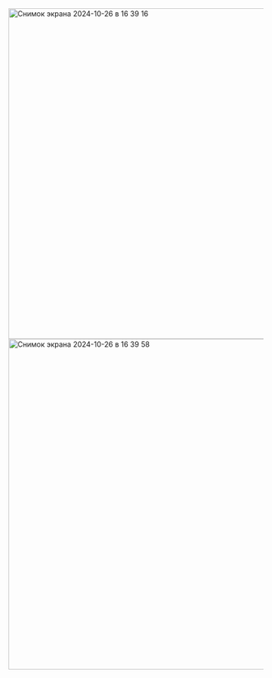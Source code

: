 <img width="653" alt="Снимок экрана 2024-10-26 в 16 39 16" src="https://github.com/user-attachments/assets/43d9291e-0580-4723-adc7-de98fec437c1">
<img width="653" alt="Снимок экрана 2024-10-26 в 16 39 58" src="https://github.com/user-attachments/assets/a8b9a184-e2ca-49b1-94ba-0976a8b649a5">

